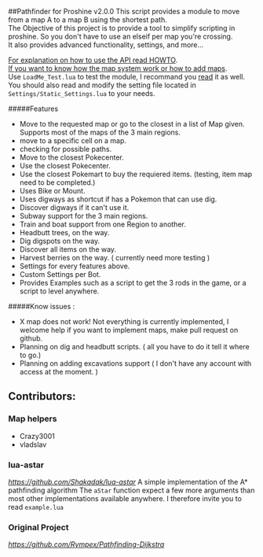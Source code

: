 ##Pathfinder for Proshine v2.0.0
This script provides a module to move from a map A to a map B using the shortest path.  
The Objective of this project is to provide a tool to simplify scripting in proshine. So you don't have to use an elseif per map you're crossing.  
It also provides advanced functionality, settings, and more...  

[For explanation on how to use the API read HOWTO](https://github.com/MeltWS/ProShinePathfinder/blob/master/HOWTO.md).  
[If you want to know how the map system work or how to add maps](https://github.com/MeltWS/ProShinePathfinder/blob/master/ADDINGMAPS.md).  
Use `LoadMe_Test.lua` to test the module, I recommand you [read](https://github.com/MeltWS/ProShinePathfinder/blob/master/LoadMe_Test.lua) it as well.  
You should also read and modify the setting file located in `Settings/Static_Settings.lua` to your needs.  

#####Features

* Move to the requested map or go to the closest in a list of Map given. Supports most of the maps of the 3 main regions.
* move to a specific cell on a map.
* checking for possible paths.
* Move to the closest Pokecenter.
* Use the closest Pokecenter.
* Use the closest Pokemart to buy the requiered items. (testing, item map need to be completed.)
* Uses Bike or Mount.
* Uses digways as shortcut if has a Pokemon that can use dig.
* Discover digways if it can't use it.
* Subway support for the 3 main regions.
* Train and boat support from one Region to another.
* Headbutt trees, on the way.
* Dig digspots on the way.
* Discover all items on the way.
* Harvest berries on the way. ( currently need more testing )
* Settings for every features above.
* Custom Settings per Bot.
* Provides Examples such as a script to get the 3 rods in the game, or a script to level anywhere.

#####Know issues :

* X map does not work! Not everything is currently implemented, I welcome help if you want to implement maps, make pull request on github.
* Planning on dig and headbutt scripts. ( all you have to do it tell it where to go.)
* Planning on adding excavations support ( I don't have any account with access at the moment. )

## Contributors:

### Map helpers
- Crazy3001
- vladslav

### lua-astar
*https://github.com/Shakadak/lua-astar*
A simple implementation of the A* pathfinding algorithm
The `aStar` function expect a few more arguments than most other implementations available anywhere.
I therefore invite you to read `example.lua`

### Original Project
*https://github.com/Rympex/Pathfinding-Dijkstra*
